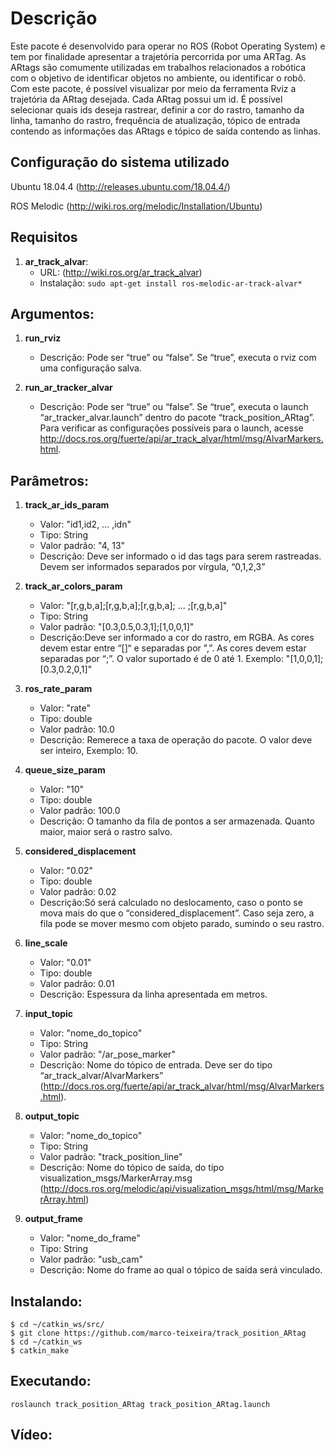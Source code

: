 Descrição 
=================================

 

Este pacote é desenvolvido para operar no ROS (Robot Operating System) e tem por finalidade apresentar a trajetória percorrida por uma ARTag. As ARtags são comumente utilizadas em trabalhos relacionados a robótica com o objetivo de identificar objetos no ambiente, ou identificar o robô. Com este pacote, é possível visualizar por meio da ferramenta Rviz a trajetória da ARtag desejada. Cada ARtag possui um id. É possível selecionar quais ids deseja rastrear, definir a cor do rastro, tamanho da linha, tamanho do rastro, frequência de atualização, tópico de entrada contendo as informações das ARtags e tópico de saída contendo as linhas. 

 

Configuração do sistema utilizado 
--------------------------------

Ubuntu 18.04.4 (http://releases.ubuntu.com/18.04.4/) 

ROS Melodic (http://wiki.ros.org/melodic/Installation/Ubuntu) 

 

Requisitos
-------------------------------- 

1. **ar_track_alvar**: 
   - URL: (http://wiki.ros.org/ar_track_alvar) 
   - Instalação: ```sudo apt-get install ros-melodic-ar-track-alvar*``` 

 
Argumentos: 
----------------------------------
1. **run_rviz**
   - Descrição: Pode ser “true” ou “false”. Se “true”, executa o rviz com uma configuração salva. 

2. **run_ar_tracker_alvar**
   - Descrição: Pode ser “true” ou “false”. Se “true”, executa o launch “ar_tracker_alvar.launch” dentro do pacote “track_position_ARtag”. Para verificar as configurações possíveis para o launch, acesse http://docs.ros.org/fuerte/api/ar_track_alvar/html/msg/AlvarMarkers.html.
 
Parâmetros:
----------------------------------
1. **track_ar_ids_param**
   - Valor: "id1,id2, ... ,idn"
   - Tipo: String
   - Valor padrão: "4, 13"
   - Descrição: Deve ser informado o id das tags para serem rastreadas. Devem ser informados separados por vírgula, “0,1,2,3” 

2. **track_ar_colors_param**
   - Valor: "[r,g,b,a];[r,g,b,a];[r,g,b,a]; ... ;[r,g,b,a]"
   - Tipo: String
   - Valor padrão: "[0.3,0.5,0.3,1];[1,0,0,1]"
   - Descrição:Deve ser informado a cor do rastro, em RGBA. As cores devem estar entre “[]“ e separadas por ",”. As cores devem estar separadas por “;”. O valor suportado é de 0 até 1. Exemplo: "[1,0,0,1];[0.3,0.2,0,1]" 

3. **ros_rate_param**
   - Valor: "rate"
   - Tipo: double
   - Valor padrão: 10.0
   - Descrição: Remerece a taxa de operação do pacote. O valor deve ser inteiro, Exemplo: 10. 

4. **queue_size_param**
   - Valor: "10"
   - Tipo: double
   - Valor padrão: 100.0
   - Descrição: O tamanho da fila de pontos a ser armazenada. Quanto maior, maior será o rastro salvo. 

5. **considered_displacement**
   - Valor: "0.02"
   - Tipo: double
   - Valor padrão: 0.02
   - Descrição:Só será calculado no deslocamento, caso o ponto se mova mais do que o “considered_displacement”. Caso seja zero, a fila pode se mover mesmo com objeto parado, sumindo o seu rastro. 

6. **line_scale**
   - Valor: "0.01"
   - Tipo: double
   - Valor padrão: 0.01
   - Descrição: Espessura da linha apresentada em metros. 

7. **input_topic**
   - Valor: "nome_do_topico"
   - Tipo: String
   - Valor padrão: "/ar_pose_marker"
   - Descrição: Nome do tópico de entrada. Deve ser do tipo “ar_track_alvar/AlvarMarkers” (http://docs.ros.org/fuerte/api/ar_track_alvar/html/msg/AlvarMarkers.html).

8. **output_topic**
   - Valor: "nome_do_topico"
   - Tipo: String
   - Valor padrão: "track_position_line"
   - Descrição: Nome do tópico de saída, do tipo visualization_msgs/MarkerArray.msg (http://docs.ros.org/melodic/api/visualization_msgs/html/msg/MarkerArray.html) 

9. **output_frame**
   - Valor: "nome_do_frame"
   - Tipo: String
   - Valor padrão: "usb_cam"
   - Descrição: Nome do frame ao qual o tópico de saída será vinculado. 


Instalando:
--------------------------------
```
$ cd ~/catkin_ws/src/
$ git clone https://github.com/marco-teixeira/track_position_ARtag
$ cd ~/catkin_ws
$ catkin_make
```


Executando: 
-------------------------------

```
roslaunch track_position_ARtag track_position_ARtag.launch
```

Vídeo:
------------------------------- 







